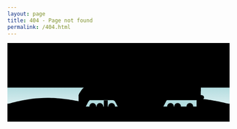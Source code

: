 ```yaml
---
layout: page
title: 404 - Page not found
permalink: /404.html
---
```


<html lang="en" >
<head>
  <meta charset="UTF-8">
  <title>404 Page</title>
 
<link rel="stylesheet" href="{{site.baseurl}}/assets/css/train.css">
  
</head>
<body>
<!-- partial:index.partial.html -->
<div class="main">
  <div>
    <svg xmlns="http://www.w3.org/2000/svg" viewBox="0 0 1000 355">
  <g id="ocean">
    <path id="sky" class="st0" d="M0 0h1000v203.1H0z"/>
    <linearGradient id="water_1_" gradientUnits="userSpaceOnUse" x1="500" y1="354" x2="500" y2="200.667">
      <stop offset="0" stop-color="#fff"/>
      <stop offset="1" stop-color="#b3dcdf"/>
    </linearGradient>
    <path id="water" fill="url(#water_1_)" d="M0 200.7h1000V354H0z"/>
    <path id="land" class="st0" d="M0 273.4h1000V354H0z"/>
    <g id="bumps">
      <path class="st0" d="M0 275.2s83.8-28 180-28 197 28 197 28H0z"/>
    <path class="st0" d="M377 275.2s54.7-28 117.5-28 128.6 28 128.6 28H377z"/>
    <path class="st0" d="M623.2 275.2s83.7-28 179.9-28 196.9 28 196.9 28H623.2z"/>
      <path class="st0" d="M-998 275.2s83.8-28 180-28 197 28 197 28h-377z"/>
      <path class="st0" d="M-621 275.2s54.7-28 117.5-28 128.6 28 128.6 28H-621z"/>
      <path class="st0" d="M-374.8 275.2s83.7-28 179.9-28S2 275.2 2 275.2h-376.8z"/>
    </g>
  </g>
  <g id="tracks">
    <path class="st2" d="M9.8 282.4h-3L0 307.6h3z"/>
    <path class="st2" d="M19.8 282.4h-3L10 307.6h3z"/>
    <path class="st2" d="M29.8 282.4h-3L20 307.6h3z"/>
    <path class="st2" d="M39.8 282.4h-3L30 307.6h3z"/>
    <path class="st2" d="M49.8 282.4h-3L40 307.6h3z"/>
    <path class="st2" d="M59.8 282.4h-3L50 307.6h3z"/>
    <path class="st2" d="M69.8 282.4h-3L60 307.6h3z"/>
    <path class="st2" d="M79.8 282.4h-3L70 307.6h3z"/>
    <path class="st2" d="M89.8 282.4h-3L80 307.6h3z"/>
    <path class="st2" d="M99.8 282.4h-3L90 307.6h3z"/>
    <path class="st2" d="M109.8 282.4h-3l-6.8 25.2h3z"/>
    <path class="st2" d="M119.8 282.4h-3l-6.8 25.2h3z"/>
    <path class="st2" d="M129.8 282.4h-3l-6.8 25.2h3z"/>
    <path class="st2" d="M139.8 282.4h-3l-6.8 25.2h3z"/>
    <path class="st2" d="M149.8 282.4h-3l-6.8 25.2h3z"/>
    <path class="st2" d="M159.8 282.4h-3l-6.8 25.2h3z"/>
    <path class="st2" d="M169.8 282.4h-3l-6.8 25.2h3z"/>
    <path class="st2" d="M179.8 282.4h-3l-6.8 25.2h3z"/>
    <path class="st2" d="M189.8 282.4h-3l-6.8 25.2h3z"/>
    <path class="st2" d="M199.8 282.4h-3l-6.8 25.2h3z"/>
    <path class="st2" d="M209.8 282.4h-3l-6.8 25.2h3z"/>
    <path class="st2" d="M219.8 282.4h-3l-6.8 25.2h3z"/>
    <path class="st2" d="M229.8 282.4h-3l-6.8 25.2h3z"/>
    <path class="st2" d="M239.8 282.4h-3l-6.8 25.2h3z"/>
    <path class="st2" d="M249.8 282.4h-3l-6.8 25.2h3z"/>
    <path class="st2" d="M259.8 282.4h-3l-6.8 25.2h3z"/>
    <path class="st2" d="M269.8 282.4h-3l-6.8 25.2h3z"/>
    <path class="st2" d="M279.8 282.4h-3l-6.8 25.2h3z"/>
    <path class="st2" d="M289.8 282.4h-3l-6.8 25.2h3z"/>
    <path class="st2" d="M299.8 282.4h-3l-6.8 25.2h3z"/>
    <path class="st2" d="M309.8 282.4h-3l-6.8 25.2h3z"/>
    <path class="st2" d="M319.8 282.4h-3l-6.8 25.2h3z"/>
    <path class="st2" d="M329.8 282.4h-3l-6.8 25.2h3z"/>
    <path class="st2" d="M339.8 282.4h-3l-6.8 25.2h3z"/>
    <path class="st2" d="M349.8 282.4h-3l-6.8 25.2h3z"/>
    <path class="st2" d="M359.8 282.4h-3l-6.8 25.2h3z"/>
    <path class="st2" d="M369.8 282.4h-3l-6.8 25.2h3z"/>
    <path class="st2" d="M379.8 282.4h-3l-6.8 25.2h3z"/>
    <path class="st2" d="M389.8 282.4h-3l-6.8 25.2h3z"/>
    <path class="st2" d="M399.8 282.4h-3l-6.8 25.2h3z"/>
    <path class="st2" d="M409.8 282.4h-3l-6.8 25.2h3z"/>
    <path class="st2" d="M419.8 282.4h-3l-6.8 25.2h3z"/>
    <path class="st2" d="M429.8 282.4h-3l-6.8 25.2h3z"/>
    <path class="st2" d="M439.8 282.4h-3l-6.8 25.2h3z"/>
    <path class="st2" d="M449.8 282.4h-3l-6.8 25.2h3z"/>
    <path class="st2" d="M459.8 282.4h-3l-6.8 25.2h3z"/>
    <path class="st2" d="M469.8 282.4h-3l-6.8 25.2h3z"/>
    <path class="st2" d="M479.8 282.4h-3l-6.8 25.2h3z"/>
    <path class="st2" d="M489.8 282.4h-3l-6.8 25.2h3z"/>
    <path class="st2" d="M499.8 282.4h-3l-6.8 25.2h3z"/>
    <path class="st2" d="M1000 282.4h-3l-6.8 25.2h3z"/>
    <path class="st2" d="M990 282.4h-3l-6.8 25.2h3z"/>
    <path class="st2" d="M980 282.4h-3l-6.8 25.2h3z"/>
    <path class="st2" d="M970 282.4h-3l-6.8 25.2h3z"/>
    <path class="st2" d="M960 282.4h-3l-6.8 25.2h3z"/>
    <path class="st2" d="M950 282.4h-3l-6.8 25.2h3z"/>
    <path class="st2" d="M940 282.4h-3l-6.8 25.2h3z"/>
    <path class="st2" d="M930 282.4h-3l-6.8 25.2h3z"/>
    <path class="st2" d="M920 282.4h-3l-6.8 25.2h3z"/>
    <path class="st2" d="M910 282.4h-3l-6.8 25.2h3z"/>
    <path class="st2" d="M900 282.4h-3l-6.8 25.2h3z"/>
    <path class="st2" d="M890 282.4h-3l-6.8 25.2h3z"/>
    <path class="st2" d="M880 282.4h-3l-6.8 25.2h3z"/>
    <path class="st2" d="M870 282.4h-3l-6.8 25.2h3z"/>
    <path class="st2" d="M860 282.4h-3l-6.8 25.2h3z"/>
    <path class="st2" d="M850 282.4h-3l-6.8 25.2h3z"/>
    <path class="st2" d="M840 282.4h-3l-6.8 25.2h3z"/>
    <path class="st2" d="M830 282.4h-3l-6.8 25.2h3z"/>
    <path class="st2" d="M820 282.4h-3l-6.8 25.2h3z"/>
    <path class="st2" d="M810 282.4h-3l-6.8 25.2h3z"/>
    <path class="st2" d="M800 282.4h-3l-6.8 25.2h3z"/>
    <path class="st2" d="M790 282.4h-3l-6.8 25.2h3z"/>
    <path class="st2" d="M780 282.4h-3l-6.8 25.2h3z"/>
    <path class="st2" d="M770 282.4h-3l-6.8 25.2h3z"/>
    <path class="st2" d="M760 282.4h-3l-6.8 25.2h3z"/>
    <path class="st2" d="M750 282.4h-3l-6.8 25.2h3z"/>
    <path class="st2" d="M740 282.4h-3l-6.8 25.2h3z"/>
    <path class="st2" d="M730 282.4h-3l-6.8 25.2h3z"/>
    <path class="st2" d="M720 282.4h-3l-6.8 25.2h3z"/>
    <path class="st2" d="M710 282.4h-3l-6.8 25.2h3z"/>
    <path class="st2" d="M700 282.4h-3l-6.8 25.2h3z"/>
    <path class="st2" d="M690 282.4h-3l-6.8 25.2h3z"/>
    <path class="st2" d="M680 282.4h-3l-6.8 25.2h3z"/>
    <path class="st2" d="M670 282.4h-3l-6.8 25.2h3z"/>
    <path class="st2" d="M660 282.4h-3l-6.8 25.2h3z"/>
    <path class="st2" d="M650 282.4h-3l-6.8 25.2h3z"/>
    <path class="st2" d="M640 282.4h-3l-6.8 25.2h3z"/>
    <path class="st2" d="M630 282.4h-3l-6.8 25.2h3z"/>
    <path class="st2" d="M620 282.4h-3l-6.8 25.2h3z"/>
    <path class="st2" d="M610 282.4h-3l-6.8 25.2h3z"/>
    <path class="st2" d="M600 282.4h-3l-6.8 25.2h3z"/>
    <path class="st2" d="M590 282.4h-3l-6.8 25.2h3z"/>
    <path class="st2" d="M580 282.4h-3l-6.8 25.2h3z"/>
    <path class="st2" d="M570 282.4h-3l-6.8 25.2h3z"/>
    <path class="st2" d="M560 282.4h-3l-6.8 25.2h3z"/>
    <g>
      <path class="st2" d="M-490.2 282.4h-3l-6.8 25.2h3z"/>
      <path class="st2" d="M-480.2 282.4h-3l-6.8 25.2h3z"/>
      <path class="st2" d="M-470.2 282.4h-3l-6.8 25.2h3z"/>
      <path class="st2" d="M-460.2 282.4h-3l-6.8 25.2h3z"/>
      <path class="st2" d="M-450.2 282.4h-3l-6.8 25.2h3z"/>
      <path class="st2" d="M-440.2 282.4h-3l-6.8 25.2h3z"/>
      <path class="st2" d="M-430.2 282.4h-3l-6.8 25.2h3z"/>
      <path class="st2" d="M-420.2 282.4h-3l-6.8 25.2h3z"/>
      <path class="st2" d="M-410.2 282.4h-3l-6.8 25.2h3z"/>
      <path class="st2" d="M-400.2 282.4h-3l-6.8 25.2h3z"/>
      <path class="st2" d="M-390.2 282.4h-3l-6.8 25.2h3z"/>
      <path class="st2" d="M-380.2 282.4h-3l-6.8 25.2h3z"/>
      <path class="st2" d="M-370.2 282.4h-3l-6.8 25.2h3z"/>
      <path class="st2" d="M-360.2 282.4h-3l-6.8 25.2h3z"/>
      <path class="st2" d="M-350.2 282.4h-3l-6.8 25.2h3z"/>
      <path class="st2" d="M-340.2 282.4h-3l-6.8 25.2h3z"/>
      <path class="st2" d="M-330.2 282.4h-3l-6.8 25.2h3z"/>
      <path class="st2" d="M-320.2 282.4h-3l-6.8 25.2h3z"/>
      <path class="st2" d="M-310.2 282.4h-3l-6.8 25.2h3z"/>
      <path class="st2" d="M-300.2 282.4h-3l-6.8 25.2h3z"/>
      <path class="st2" d="M-290.2 282.4h-3l-6.8 25.2h3z"/>
      <path class="st2" d="M-280.2 282.4h-3l-6.8 25.2h3z"/>
      <path class="st2" d="M-270.2 282.4h-3l-6.8 25.2h3z"/>
      <path class="st2" d="M-260.2 282.4h-3l-6.8 25.2h3z"/>
      <path class="st2" d="M-250.2 282.4h-3l-6.8 25.2h3z"/>
      <path class="st2" d="M-240.2 282.4h-3l-6.8 25.2h3z"/>
      <path class="st2" d="M-230.2 282.4h-3l-6.8 25.2h3z"/>
      <path class="st2" d="M-220.2 282.4h-3l-6.8 25.2h3z"/>
      <path class="st2" d="M-210.2 282.4h-3l-6.8 25.2h3z"/>
      <path class="st2" d="M-200.2 282.4h-3l-6.8 25.2h3z"/>
      <path class="st2" d="M-190.2 282.4h-3l-6.8 25.2h3z"/>
      <path class="st2" d="M-180.2 282.4h-3l-6.8 25.2h3z"/>
      <path class="st2" d="M-170.2 282.4h-3l-6.8 25.2h3z"/>
      <path class="st2" d="M-160.2 282.4h-3l-6.8 25.2h3z"/>
      <path class="st2" d="M-150.2 282.4h-3l-6.8 25.2h3z"/>
      <path class="st2" d="M-140.2 282.4h-3l-6.8 25.2h3z"/>
      <path class="st2" d="M-130.2 282.4h-3l-6.8 25.2h3z"/>
      <path class="st2" d="M-120.2 282.4h-3l-6.8 25.2h3z"/>
      <path class="st2" d="M-110.2 282.4h-3l-6.8 25.2h3z"/>
      <path class="st2" d="M-100.2 282.4h-3l-6.8 25.2h3z"/>
      <path class="st2" d="M-90.2 282.4h-3l-6.8 25.2h3z"/>
      <path class="st2" d="M-80.2 282.4h-3l-6.8 25.2h3z"/>
      <path class="st2" d="M-70.2 282.4h-3l-6.8 25.2h3z"/>
      <path class="st2" d="M-60.2 282.4h-3l-6.8 25.2h3z"/>
      <path class="st2" d="M-50.2 282.4h-3l-6.8 25.2h3z"/>
      <path class="st2" d="M-40.2 282.4h-3l-6.8 25.2h3z"/>
      <path class="st2" d="M-30.2 282.4h-3l-6.8 25.2h3z"/>
      <path class="st2" d="M-20.2 282.4h-3l-6.8 25.2h3z"/>
      <path class="st2" d="M-10.2 282.4h-3l-6.8 25.2h3z"/>
      <path class="st2" d="M-.2 282.4h-3l-6.8 25.2h3z"/>
      <path class="st2" d="M500 282.4h-3l-6.8 25.2h3z"/>
      <path class="st2" d="M490 282.4h-3l-6.8 25.2h3z"/>
      <path class="st2" d="M480 282.4h-3l-6.8 25.2h3z"/>
      <path class="st2" d="M470 282.4h-3l-6.8 25.2h3z"/>
      <path class="st2" d="M460 282.4h-3l-6.8 25.2h3z"/>
      <path class="st2" d="M450 282.4h-3l-6.8 25.2h3z"/>
      <path class="st2" d="M440 282.4h-3l-6.8 25.2h3z"/>
      <path class="st2" d="M430 282.4h-3l-6.8 25.2h3z"/>
      <path class="st2" d="M420 282.4h-3l-6.8 25.2h3z"/>
      <path class="st2" d="M410 282.4h-3l-6.8 25.2h3z"/>
      <path class="st2" d="M400 282.4h-3l-6.8 25.2h3z"/>
      <path class="st2" d="M390 282.4h-3l-6.8 25.2h3z"/>
      <path class="st2" d="M380 282.4h-3l-6.8 25.2h3z"/>
      <path class="st2" d="M370 282.4h-3l-6.8 25.2h3z"/>
      <path class="st2" d="M360 282.4h-3l-6.8 25.2h3z"/>
      <path class="st2" d="M350 282.4h-3l-6.8 25.2h3z"/>
      <path class="st2" d="M340 282.4h-3l-6.8 25.2h3z"/>
      <path class="st2" d="M330 282.4h-3l-6.8 25.2h3z"/>
      <path class="st2" d="M320 282.4h-3l-6.8 25.2h3z"/>
      <path class="st2" d="M310 282.4h-3l-6.8 25.2h3z"/>
      <path class="st2" d="M300 282.4h-3l-6.8 25.2h3z"/>
      <path class="st2" d="M290 282.4h-3l-6.8 25.2h3z"/>
      <path class="st2" d="M280 282.4h-3l-6.8 25.2h3z"/>
      <path class="st2" d="M270 282.4h-3l-6.8 25.2h3z"/>
      <path class="st2" d="M260 282.4h-3l-6.8 25.2h3z"/>
      <path class="st2" d="M250 282.4h-3l-6.8 25.2h3z"/>
      <path class="st2" d="M240 282.4h-3l-6.8 25.2h3z"/>
      <path class="st2" d="M230 282.4h-3l-6.8 25.2h3z"/>
      <path class="st2" d="M220 282.4h-3l-6.8 25.2h3z"/>
      <path class="st2" d="M210 282.4h-3l-6.8 25.2h3z"/>
      <path class="st2" d="M200 282.4h-3l-6.8 25.2h3z"/>
      <path class="st2" d="M190 282.4h-3l-6.8 25.2h3z"/>
      <path class="st2" d="M180 282.4h-3l-6.8 25.2h3z"/>
      <path class="st2" d="M170 282.4h-3l-6.8 25.2h3z"/>
      <path class="st2" d="M160 282.4h-3l-6.8 25.2h3z"/>
      <path class="st2" d="M150 282.4h-3l-6.8 25.2h3z"/>
      <path class="st2" d="M140 282.4h-3l-6.8 25.2h3z"/>
      <path class="st2" d="M130 282.4h-3l-6.8 25.2h3z"/>
      <path class="st2" d="M120 282.4h-3l-6.8 25.2h3z"/>
      <path class="st2" d="M110 282.4h-3l-6.8 25.2h3z"/>
      <path class="st2" d="M100 282.4h-3l-6.8 25.2h3z"/>
      <path class="st2" d="M90 282.4h-3l-6.8 25.2h3z"/>
      <path class="st2" d="M80 282.4h-3l-6.8 25.2h3z"/>
      <path class="st2" d="M70 282.4h-3l-6.8 25.2h3z"/>
      <path class="st2" d="M60 282.4h-3l-6.8 25.2h3z"/>
    </g>
    <path class="st2" d="M550 282.4h-3l-6.8 25.2h3z"/>
    <path class="st2" d="M540 282.4h-3l-6.8 25.2h3z"/>
    <path class="st2" d="M530 282.4h-3l-6.8 25.2h3z"/>
    <path class="st2" d="M520 282.4h-3l-6.8 25.2h3z"/>
    <path class="st2" d="M510 282.4h-3l-6.8 25.2h3z"/>
    <path class="st2" d="M550 282.4h-3l-6.8 25.2h3z"/>
    <path class="st2" d="M540 282.4h-3l-6.8 25.2h3z"/>
    <path class="st2" d="M530 282.4h-3l-6.8 25.2h3z"/>
    <path class="st2" d="M520 282.4h-3l-6.8 25.2h3z"/>
    <path class="st2" d="M510 282.4h-3l-6.8 25.2h3z"/>
    <path class="st3" d="M-499.5 300.2H1000v5.1H-499.5z"/>
    <path class="st3" d="M-499.5 283.8H1000v2.8H-499.5z"/>
  </g>
  <g id="cloudsAll">
    <path id="cloud1" class="st4" d="M19.5 69.7s-21.3.5-25-12.2c0 0-4.3-21.3 16-21.8 0 0-2.1-12.2 12.2-14.9 0 0 15-3.2 21.3 6.9 0 0 3.6-20.7 17.8-22.3 0 0 24-3 26.6 13.1 0 0 .1 9.5-2.8 13.5 0 0 9.5-15 26.5-4.8 0 0 12.1 7.9 7 20.2 0 0 16 4.8 10.1 18.1 0 0-10.2 8.5-17.1-1.1 0 0-5.5 16-32.5 16 0 0-19.1 2.1-27-13.3 0 0 .5 10.1-13.3 10.6-.1 0-20.3 3.2-19.8-8z"/>
    <path id="cloud3" class="st4" d="M836 132s-18.3 2.1-22.2-4.9c0 0-4.9-11.8 12.5-13.8 0 0-2.5-6.8 9.7-9.6 0 0 12.7-3.1 18.7 2.1 0 0 2-12.2 14-14.3 0 0 16.6-3.3 23.7 2.1 0 0 4.8 3.9 2.4 6.5 0 0 3.1-4.8 18.4-.4 0 0 10.9 3.5 7.2 11 0 0 13.8-1.5 9.7 9.5 0 0-4.1 10.8-15.5 4.8 0 0-3.1 5.6-26.4 7.9 0 0-16.3 2.8-24-5.3 0 0 1 5.7-10.8 7.2-.1.1-17.2 3.6-17.4-2.8z"/>
    <path id="cloud2" class="st4" d="M19.3 159.5s-15.9.6-18.8-5.1c0 0-3.4-9.5 11.7-10.1 0 0-1.7-5.5 9-6.9 0 0 11.2-1.7 16 2.8 0 0 2.5-9.4 13.1-10.3 0 0 17.9-1.8 20 5.4 0 0 .2 4.3-2 6.1 0 0 6.9-6.9 19.8-2.6 0 0 9.1 3.4 5.5 9 0 0 6.5 0 4.5 6.7 0 0-2.6 5.6-9.6 1 0 0-4 7.3-24.2 7.7 0 0-14.2 1.3-20.4-5.5 0 0 .5 4.5-9.8 5 0 .1-15 1.8-14.8-3.2z"/>
    <path id="cloud4" class="st4" d="M370.3 109.5s15.9.6 18.8-5.1c0 0 3.4-9.5-11.7-10.1 0 0 1.7-5.5-9-6.9 0 0-11.2-1.7-16 2.8 0 0-2.5-9.4-13.1-10.3 0 0-17.9-1.8-20 5.4 0 0-.2 4.3 2 6.1 0 0-6.9-6.9-19.8-2.6 0 0-9.1 3.4-5.5 9 0 0-12 1.9-7.7 8 0 0 7.5 4 12.8-.2 0 0 4 7.3 24.2 7.7 0 0 14.2 1.3 20.4-5.5 0 0-.5 4.5 9.8 5 0 0 15.1 1.7 14.8-3.3z"/>
    <path id="cloud5" class="st4" d="M511.7 12.4s-21.3-.3-25 7c0 0-4.3 12.2 16 12.5 0 0-2.1 7 12.2 8.6 0 0 15 1.8 21.3-4 0 0 3.6 11.9 17.8 12.8 0 0 19.5 1.6 27-4.4 0 0 5-4.4 2.1-6.7 0 0 4.1 4.4 21.2-1.5 0 0 12.1-4.6 7-11.6 0 0 16-2.8 10.1-10.4 0 0-10.2-4.9-17.1.6 0 0-5.5-9.2-32.5-9.2 0 0-19.1-1.2-27 7.6 0 0 .5-5.8-13.3-6.1-.1.2-20.3-1.6-19.8 4.8z"/>
  </g>
  <g id="train">
    <path fill="#b3dcdf" d="M344.5 248.5h507.2v37.8H344.5z"/>
    <g id="wheels">
      <circle class="st6" cx="384.1" cy="285.6" r="15.1"/>
      <path class="st2" d="M384.1 295.7c-5.6 0-10.1-4.5-10.1-10.1s4.5-10.1 10.1-10.1 10.1 4.5 10.1 10.1c0 5.5-4.6 10.1-10.1 10.1z"/>
      <circle class="st6" cx="416.1" cy="285.6" r="15.1"/>
      <path class="st2" d="M416.1 295.7c-5.6 0-10.1-4.5-10.1-10.1s4.5-10.1 10.1-10.1 10.1 4.5 10.1 10.1c0 5.5-4.6 10.1-10.1 10.1z"/>
      <circle class="st6" cx="469.1" cy="285.6" r="15.1"/>
      <path class="st2" d="M469.1 295.7c-5.6 0-10.1-4.5-10.1-10.1s4.5-10.1 10.1-10.1 10.1 4.5 10.1 10.1c0 5.5-4.6 10.1-10.1 10.1z"/>
      <circle class="st6" cx="734.1" cy="285.6" r="15.1"/>
      <path class="st2" d="M734.1 295.7c-5.6 0-10.1-4.5-10.1-10.1s4.5-10.1 10.1-10.1 10.1 4.5 10.1 10.1c0 5.5-4.6 10.1-10.1 10.1z"/>
      <circle class="st6" cx="766.1" cy="285.6" r="15.1"/>
      <path class="st2" d="M766.1 295.7c-5.6 0-10.1-4.5-10.1-10.1s4.5-10.1 10.1-10.1 10.1 4.5 10.1 10.1c0 5.5-4.6 10.1-10.1 10.1z"/>
      <circle class="st6" cx="821.1" cy="285.6" r="15.1"/>
      <path class="st2" d="M821.1 295.7c-5.6 0-10.1-4.5-10.1-10.1s4.5-10.1 10.1-10.1 10.1 4.5 10.1 10.1c0 5.5-4.6 10.1-10.1 10.1z"/>
    </g>
    <path id="bracefront" class="st7" d="M383.2 285.6h88.1"/>
    <path id="braceback" class="st7" d="M733.2 285.6h88.1"/>
    <g id="car-layers">
      <path id="car" class="st8" d="M321.8 300.7v-32.4s1.2.7-1.5-2.4v-29.1s3.1-11.6 10.7-21.1c0 0 7.6-12 15.5-17.5h1.3s10.2-4.9 30.9-28h.6s-.9-1.4 0-2.7c0 0 10.1-10.5 21-12.3 0 0 9.4-1.8 20.2-1.8h47.7V151H492v-1.1h10.1v1.1h19v2.2s8.2.9 19.2-4.2c0 0 1.4-1.1 28.8-1.1h291.5v6.8h7.5v2.2s12.2-.6 12.2 9.8V177l-10-.1v57.9s14.9-.5 14.9 10.2c0 0 1 9-14.9 8.9v3.8H719.5s-2.4.1-4.3 3l-15 29s-2.9 5.1-10.8 5.1H504.3s-2.9.1-6.1-5l-13.1-25s-4.5-7.1-11.8-7.1H369v2.4s-3.2 1.3-7.1 8.7L351.4 289s-2.9 6.3-6.9 6.4h-17.8l-4.9 5.3z"/>
      <path id="streamline-outine" class="st8" d="M320.3 236.6s1.4-6.8 4.4-11.3c0 0 .1-2.3 23.2-6.3l78-16.6s103.3-21.1 134.9-26.1c0 0 93.3-16 120.5-17.9 0 0 57.6-4.3 100-4.1h88.9v63.4s-10.3 5.4-17.1 5.3c0 0-305.6 4.9-366.3 8.1 0 0-100.3 4.8-119.1 6.8 0-.1-46.6 1.2-47.4-1.3z"/>
      <g id="window-grate">
        <path class="st9" d="M739.5 182.6H854"/>
        <path class="st9" d="M739.5 177.6H854"/>
        <path class="st9" d="M739.5 172.6H854"/>
        <path class="st9" d="M739.5 167.6H854"/>
        <path class="st9" d="M739.5 161.4H854v26.1H739.5z"/>
      </g>
      <path class="st9" d="M320.3 257.8h549.9"/>
      <g id="Text">
        <text transform="translate(377.037 230.025)" class="st8 st10" font-size="21">
          404
        </text>
        <text transform="translate(659.5 213.994)" class="st8 st10" font-size="24.025">
        Page not found.
        </text>
      </g>
      <g id="ladders">
        <g id="ladder-f">
          <path id="front-ladder" class="st8" d="M433.8 258.4h17.8v34.8h-17.8z"/>
          <path id="fb-rung" class="st9" d="M433.8 281.1h17.7"/>
          <path id="ft-rung" class="st9" d="M433.8 268.6h17.7"/>
        </g>
        <g id="ladder-b">
          <path id="ladder-back" class="st8" d="M851.8 257.8h17.8v34.8h-17.8z"/>
          <path id="bt-rung" class="st9" d="M851.8 268.6h17.7"/>
          <path id="bb-rung" class="st9" d="M851.8 281.1h17.7"/>
        </g>
      </g>
      <path id="window-front" class="st8" d="M350.5 196.4s-.4 3.9 15.2 4.3l32.3-30.3s-18.2 1.1-19-.8l-28.5 26.8z"/>
    </g>
  </g>
</svg>
  </div>
</div>
<!-- partial -->
  
</body>
</html>


